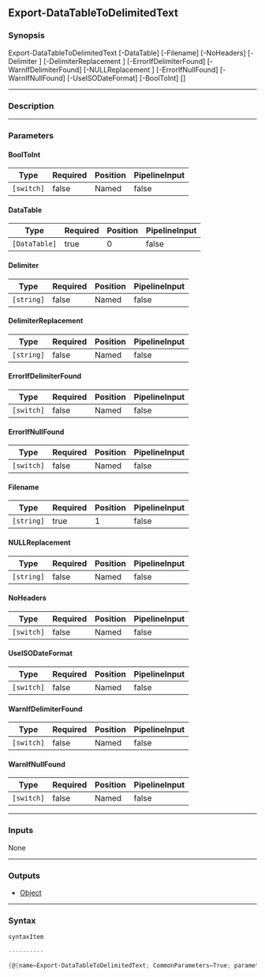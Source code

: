 Export-DataTableToDelimitedText
-------------------------------

### Synopsis

Export-DataTableToDelimitedText [-DataTable] <DataTable> [-Filename] <string> [-NoHeaders] [-Delimiter <string>] [-DelimiterReplacement <string>] [-ErrorIfDelimiterFound] [-WarnIfDelimiterFound] [-NULLReplacement <string>] [-ErrorIfNullFound] [-WarnIfNullFound] [-UseISODateFormat] [-BoolToInt] [<CommonParameters>]

---

### Description

---

### Parameters
#### **BoolToInt**

|Type      |Required|Position|PipelineInput|
|----------|--------|--------|-------------|
|`[switch]`|false   |Named   |false        |

#### **DataTable**

|Type         |Required|Position|PipelineInput|
|-------------|--------|--------|-------------|
|`[DataTable]`|true    |0       |false        |

#### **Delimiter**

|Type      |Required|Position|PipelineInput|
|----------|--------|--------|-------------|
|`[string]`|false   |Named   |false        |

#### **DelimiterReplacement**

|Type      |Required|Position|PipelineInput|
|----------|--------|--------|-------------|
|`[string]`|false   |Named   |false        |

#### **ErrorIfDelimiterFound**

|Type      |Required|Position|PipelineInput|
|----------|--------|--------|-------------|
|`[switch]`|false   |Named   |false        |

#### **ErrorIfNullFound**

|Type      |Required|Position|PipelineInput|
|----------|--------|--------|-------------|
|`[switch]`|false   |Named   |false        |

#### **Filename**

|Type      |Required|Position|PipelineInput|
|----------|--------|--------|-------------|
|`[string]`|true    |1       |false        |

#### **NULLReplacement**

|Type      |Required|Position|PipelineInput|
|----------|--------|--------|-------------|
|`[string]`|false   |Named   |false        |

#### **NoHeaders**

|Type      |Required|Position|PipelineInput|
|----------|--------|--------|-------------|
|`[switch]`|false   |Named   |false        |

#### **UseISODateFormat**

|Type      |Required|Position|PipelineInput|
|----------|--------|--------|-------------|
|`[switch]`|false   |Named   |false        |

#### **WarnIfDelimiterFound**

|Type      |Required|Position|PipelineInput|
|----------|--------|--------|-------------|
|`[switch]`|false   |Named   |false        |

#### **WarnIfNullFound**

|Type      |Required|Position|PipelineInput|
|----------|--------|--------|-------------|
|`[switch]`|false   |Named   |false        |

---

### Inputs
None

---

### Outputs
* [Object](https://learn.microsoft.com/en-us/dotnet/api/System.Object)

---

### Syntax
```PowerShell
syntaxItem
```
```PowerShell
----------
```
```PowerShell
{@{name=Export-DataTableToDelimitedText; CommonParameters=True; parameter=System.Object[]}}
```
